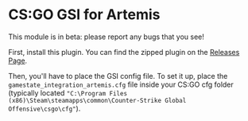 # CS:GO GSI for Artemis

This module is in beta: please report any bugs that you see! 

First, install this plugin. You can find the zipped plugin on the [Releases Page](https://github.com/AlpacaFur/Artemis.CSGO/releases).

Then, you'll have to place the GSI config file. To set it up, place the `gamestate_integration_artemis.cfg` file inside your CS:GO cfg folder (typically located `"C:\Program Files (x86)\Steam\steamapps\common\Counter-Strike Global Offensive\csgo\cfg"`).
